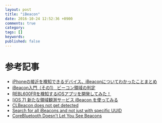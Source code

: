 ```yaml
---
layout: post
title: "iBeacon"
date: 2016-10-24 12:52:36 +0900
comments: true
category:
tags: []
keywords:
published: false
---
```

<!-- more -->





# 参考記事
- [iPhoneの接近を検知できるデバイス、iBeaconについてわかったことまとめ](http://blog.tsumikiinc.com/article/20140812_whats-ibeacon.html)
- [iBeacon入門（その1） ビーコン領域の判定](http://noumenon-th.net/text-hymn/2014/04/post-1.php)
- [REBL600FRを検知するiOSアプリを開発してみた！](http://grandbig.github.io/blog/2015/02/08/bl600sample2/)
- [[iOS 7] 新たな領域観測サービス iBeacon を使ってみる](http://dev.classmethod.jp/references/ios7-ibeacon-api/)
- [CLBeacon does not get detected](http://stackoverflow.com/questions/23931271/clbeacon-does-not-get-detected)
- [Search for all iBeacons and not just with specific UUID](http://stackoverflow.com/questions/18784285/search-for-all-ibeacons-and-not-just-with-specific-uuid)
- [CoreBluetooth Doesn't Let You See Beacons](http://developer.radiusnetworks.com/2013/10/21/corebluetooth-doesnt-let-you-see-ibeacons.html)

